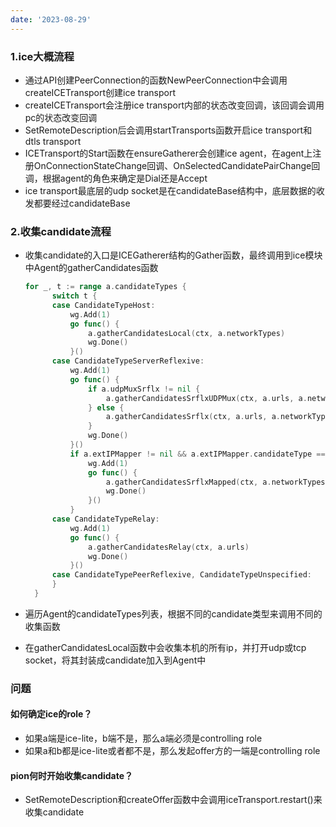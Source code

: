 ```yaml
---
date: '2023-08-29'
---
```

### 1.ice大概流程

- 通过API创建PeerConnection的函数NewPeerConnection中会调用createICETransport创建ice transport
- createICETransport会注册ice transport内部的状态改变回调，该回调会调用pc的状态改变回调
- SetRemoteDescription后会调用startTransports函数开启ice transport和dtls transport
- ICETransport的Start函数在ensureGatherer会创建ice agent，在agent上注册OnConnectionStateChange回调、OnSelectedCandidatePairChange回调，根据agent的角色来确定是Dial还是Accept
- ice transport最底层的udp socket是在candidateBase结构中，底层数据的收发都要经过candidateBase


### 2.收集candidate流程

- 收集candidate的入口是ICEGatherer结构的Gather函数，最终调用到ice模块中Agent的gatherCandidates函数
  ```go
  for _, t := range a.candidateTypes {
  		switch t {
  		case CandidateTypeHost:
  			wg.Add(1)
  			go func() {
  				a.gatherCandidatesLocal(ctx, a.networkTypes)
  				wg.Done()
  			}()
  		case CandidateTypeServerReflexive:
  			wg.Add(1)
  			go func() {
  				if a.udpMuxSrflx != nil {
  					a.gatherCandidatesSrflxUDPMux(ctx, a.urls, a.networkTypes)
  				} else {
  					a.gatherCandidatesSrflx(ctx, a.urls, a.networkTypes)
  				}
  				wg.Done()
  			}()
  			if a.extIPMapper != nil && a.extIPMapper.candidateType == CandidateTypeServerReflexive {
  				wg.Add(1)
  				go func() {
  					a.gatherCandidatesSrflxMapped(ctx, a.networkTypes)
  					wg.Done()
  				}()
  			}
  		case CandidateTypeRelay:
  			wg.Add(1)
  			go func() {
  				a.gatherCandidatesRelay(ctx, a.urls)
  				wg.Done()
  			}()
  		case CandidateTypePeerReflexive, CandidateTypeUnspecified:
  		}
  	}
  ```

- 遍历Agent的candidateTypes列表，根据不同的candidate类型来调用不同的收集函数
- 在gatherCandidatesLocal函数中会收集本机的所有ip，并打开udp或tcp socket，将其封装成candidate加入到Agent中

### 问题

#### 如何确定ice的role？

- 如果a端是ice-lite，b端不是，那么a端必须是controlling role
- 如果a和b都是ice-lite或者都不是，那么发起offer方的一端是controlling role

#### pion何时开始收集candidate？

- SetRemoteDescription和createOffer函数中会调用iceTransport.restart()来收集candidate
